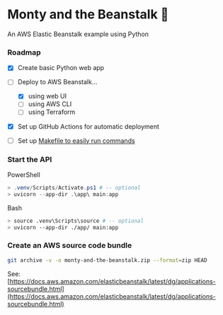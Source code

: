 # Monty and the Beanstalk :snake:
An AWS Elastic Beanstalk example using Python


### Roadmap

- [x] Create basic Python web app
- [ ] Deploy to AWS Beanstalk...
  - [x] using web UI
  - [ ] using AWS CLI
  - [ ] using Terraform
- [x] Set up GitHub Actions for automatic deployment
- [ ] Set up [Makefile to easily run commands](https://earthly.dev/blog/python-makefile/)


### Start the API

PowerShell
```powershell
> .venv/Scripts/Activate.ps1 # -- optional
> uvicorn --app-dir .\app\ main:app
```

Bash
```bash
> source .venv\Scripts\source # -- optional
> uvicorn --app-dir ./app/ main:app
```

### Create an AWS source code bundle

```bash
git archive -v -o monty-and-the-beanstalk.zip --format=zip HEAD
```

See: [https://docs.aws.amazon.com/elasticbeanstalk/latest/dg/applications-sourcebundle.html](https://docs.aws.amazon.com/elasticbeanstalk/latest/dg/applications-sourcebundle.html)

